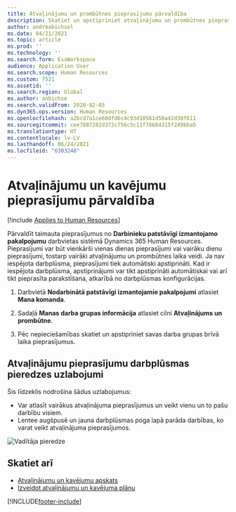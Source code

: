 ```yaml
---
title: Atvaļinājumu un prombūtnes pieprasījumu pārvaldība
description: Skatiet un apstipriniet atvaļinājumu un prombūtnes pieprasījumus sistēmā Dynamics 365 Human Resources.
author: andreabichsel
ms.date: 04/21/2021
ms.topic: article
ms.prod: ''
ms.technology: ''
ms.search.form: EssWorkspace
audience: Application User
ms.search.scope: Human Resources
ms.custom: 7521
ms.assetid: ''
ms.search.region: Global
ms.author: anbichse
ms.search.validFrom: 2020-02-03
ms.dyn365.ops.version: Human Resources
ms.openlocfilehash: a2bcd7a1ce68dfd6c4c93d10561d58a42d30f611
ms.sourcegitcommit: cee7887282d372c756c5c11f76684315f249bba5
ms.translationtype: HT
ms.contentlocale: lv-LV
ms.lasthandoff: 06/24/2021
ms.locfileid: "6303248"
---
```

# <a name="manage-leave-and-absence-requests"></a>Atvaļinājumu un kavējumu pieprasījumu pārvaldība

[!include [Applies to Human Resources](../includes/applies-to-hr.md)]

Pārvaldīt taimauta pieprasījumus no **Darbinieku patstāvīgi izmantojamo pakalpojumu** darbvietas sistēmā Dynamics 365 Human Resources. Pieprasījumi var būt vienkārši vienas dienas pieprasījumi vai vairāku dienu pieprasījumi, tostarp vairāki atvaļinājumu un prombūtnes laika veidi. Ja nav iespējota darbplūsma, pieprasījumi tiek automātiski apstiprināti. Kad ir iespējota darbplūsma, apstiprinājumi var tikt apstiprināti automātiskai vai arī tikt pieprasīta parakstīšana, atkarībā no darbplūsmas konfigurācijas.

1. Darbvietā **Nodarbinātā patstāvīgi izmantojamie pakalpojumi** atlasiet **Mana komanda**.

2. Sadaļā **Manas darba grupas informācija** atlasiet cilni **Atvaļinājums un prombūtne**.

3. Pēc nepieciešamības skatiet un apstipriniet savas darba grupas brīvā laika pieprasījumus.

## <a name="leave-request-workflow-experience-enhancements"></a>Atvaļinājumu pieprasījumu darbplūsmas pieredzes uzlabojumi

Šis līdzeklis nodrošina šādus uzlabojumus:

- Var atlasīt vairākus atvaļinājuma pieprasījumus un veikt vienu un to pašu darbību visiem.
- Lentee augšpusē un jauna darbplūsmas poga lapā parāda darbības, ko varat veikt atvaļinājuma pieprasījumos.

![Vadītāja pieredze](media/hr-leave-and-absence-manager-experience.png)

## <a name="see-also"></a>Skatiet arī

- [Atvaļinājumu un kavējumu apskats](hr-leave-and-absence-overview.md)
- [Izveidot atvaļinājumu un kavējuma plānu](hr-leave-and-absence-plans.md)

[!INCLUDE[footer-include](../includes/footer-banner.md)]
